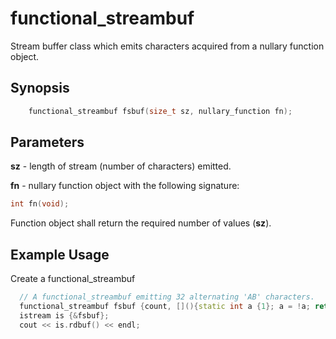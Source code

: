 # functional_streambuf

Stream buffer class which emits characters acquired from a nullary function object.

## Synopsis
```cpp
    functional_streambuf fsbuf(size_t sz, nullary_function fn);
```

## Parameters
__sz__ - length of stream (number of characters) emitted.

__fn__ - nullary function object with the following signature:
```cpp
int fn(void);
```
Function object shall return the required number of values (__sz__).

## Example Usage
Create a functional_streambuf
```cpp
  // A functional_streambuf emitting 32 alternating 'AB' characters.
  functional_streambuf fsbuf {count, [](){static int a {1}; a = !a; return 'A'+ a;}};
  istream is {&fsbuf};
  cout << is.rdbuf() << endl;
```
